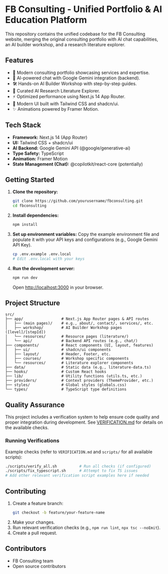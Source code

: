# FB Consulting - Unified Portfolio & AI Education Platform

This repository contains the unified codebase for the FB Consulting website, merging the original consulting portfolio with AI chat capabilities, an AI builder workshop, and a research literature explorer.

## Features

- 🚀 Modern consulting portfolio showcasing services and expertise.
- 💬 AI-powered chat with Google Gemini integration (backend).
- 🛠️ Hands-on AI Builder Workshop with step-by-step guides.
- 📖 Curated AI Research Literature Explorer.
- ⚡ Optimized performance using Next.js 14 App Router.
- 🎨 Modern UI built with Tailwind CSS and shadcn/ui.
- ✨ Animations powered by Framer Motion.

## Tech Stack

- **Framework:** Next.js 14 (App Router)
- **UI:** Tailwind CSS + shadcn/ui
- **AI Backend:** Google Gemini API (@google/generative-ai)
- **Type Safety:** TypeScript
- **Animation:** Framer Motion
- **State Management (Chat):** @copilotkit/react-core (potentially)

## Getting Started

1.  **Clone the repository:**
    ```bash
    git clone https://github.com/yourusername/fbconsulting.git
    cd fbconsulting
    ```

2.  **Install dependencies:**
    ```bash
    npm install
    ```

3.  **Set up environment variables:**
    Copy the example environment file and populate it with your API keys and configurations (e.g., Google Gemini API Key).
    ```bash
    cp .env.example .env.local
    # Edit .env.local with your keys
    ```

4.  **Run the development server:**
    ```bash
    npm run dev
    ```
    Open [http://localhost:3000](http://localhost:3000) in your browser.

## Project Structure

```
src/
├── app/                 # Next.js App Router pages & API routes
│   ├── (main pages)/    # e.g., about/, contact/, services/, etc.
│   ├── workshop/        # AI Builder Workshop pages ([level]/[stepId])
│   └── resources/       # Resource pages (literature/)
│   └── api/             # Backend API routes (e.g., chat/)
├── components/          # React components (UI, layout, features)
│   ├── ui/              # shadcn/ui components
│   ├── layout/          # Header, Footer, etc.
│   ├── courses/         # Workshop specific components
│   └── resources/       # Literature explorer components
├── data/                # Static data (e.g., literature-data.ts)
├── hooks/               # Custom React hooks
├── lib/                 # Utility functions (utils.ts, etc.)
├── providers/           # Context providers (ThemeProvider, etc.)
├── styles/              # Global styles (globals.css)
└── types/               # TypeScript type definitions
```

## Quality Assurance

This project includes a verification system to help ensure code quality and proper integration during development. See [VERIFICATION.md](VERIFICATION.md) for details on the available checks.

### Running Verifications

Example checks (refer to `VERIFICATION.md` and `scripts/` for all available scripts):
```bash
./scripts/verify_all.sh          # Run all checks (if configured)
./scripts/fix_typescript.sh      # Attempt to fix TS issues
# Add other relevant verification script examples here if needed
```

## Contributing

1.  Create a feature branch:
    ```bash
    git checkout -b feature/your-feature-name
    ```
2.  Make your changes.
3.  Run relevant verification checks (e.g., `npm run lint`, `npx tsc --noEmit`).
4.  Create a pull request.

## Contributors

- FB Consulting team
- Open source contributors
